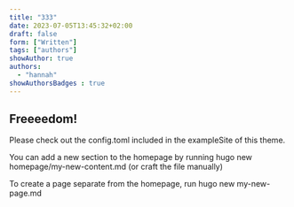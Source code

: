 ```yaml
---
title: "333"
date: 2023-07-05T13:45:32+02:00
draft: false
form: ["Written"]
tags: ["authors"]
showAuthor: true
authors:
  - "hannah"
showAuthorsBadges : true
---
```


## Freeeedom!

Please check out the config.toml included in the exampleSite of this theme.

You can add a new section to the homepage by running hugo new homepage/my-new-content.md (or craft the file manually)

To create a page separate from the homepage, run hugo new my-new-page.md

